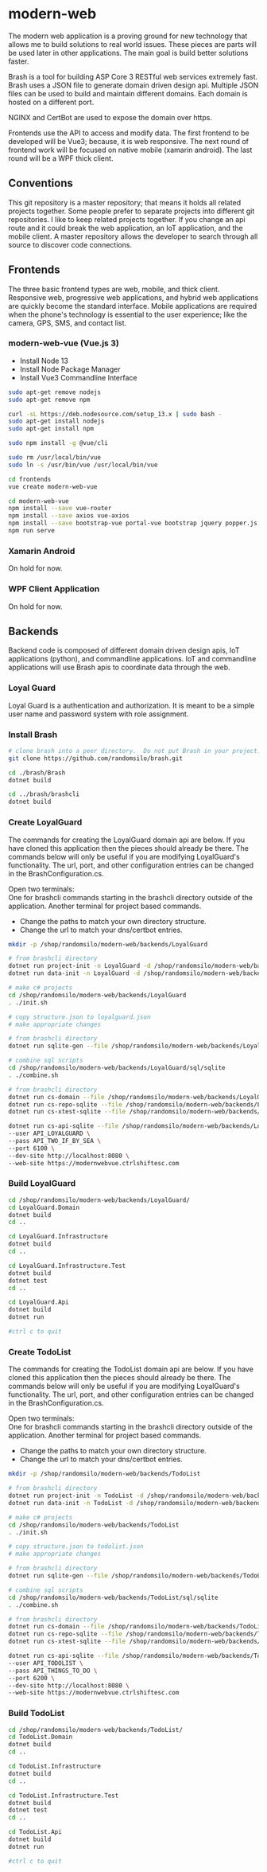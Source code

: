 # modern-web

The modern web application is a proving ground for new technology that allows me to build solutions to real world issues.
These pieces are parts will be used later in other applications.
The main goal is build better solutions faster.

Brash is a tool for building ASP Core 3 RESTful web services extremely fast.
Brash uses a JSON file to generate domain driven design api.
Multiple JSON files can be used to build and maintain different domains.
Each domain is hosted on a different port.

NGINX and CertBot are used to expose the domain over https.

Frontends use the API to access and modify data.
The first frontend to be developed will be Vue3; because, it is web responsive.
The next round of frontend work will be focused on native mobile (xamarin android).
The last round will be a WPF thick client.

## Conventions

This git repository is a master repository; that means it holds all related projects together.
Some people prefer to separate projects into different git repositories.
I like to keep related projects together.
If you change an api route and it could break the web application, an IoT application, and the mobile client.
A master repository allows the developer to search through all source to discover code connections.

## Frontends

The three basic frontend types are web, mobile, and thick client.
Responsive web, progressive web applications, and hybrid web applications are quickly become the standard interface.
Mobile applications are required when the phone's technology is essential to the user experience; like the camera, GPS, SMS, and contact list.

### modern-web-vue (Vue.js 3)

* Install Node 13
* Install Node Package Manager
* Install Vue3 Commandline Interface

```bash
sudo apt-get remove nodejs
sudo apt-get remove npm

curl -sL https://deb.nodesource.com/setup_13.x | sudo bash -
sudo apt-get install nodejs
sudo apt-get install npm

sudo npm install -g @vue/cli

sudo rm /usr/local/bin/vue
sudo ln -s /usr/bin/vue /usr/local/bin/vue
```

```bash
cd frontends
vue create modern-web-vue

cd modern-web-vue
npm install --save vue-router
npm install --save axios vue-axios
npm install --save bootstrap-vue portal-vue bootstrap jquery popper.js
npm run serve
```

### Xamarin Android

On hold for now.

### WPF Client Application

On hold for now.

## Backends

Backend code is composed of different domain driven design apis, IoT applications (python), and commandline applications.
IoT and commandline applications will use Brash apis to coordinate data through the web.

### Loyal Guard

Loyal Guard is a authentication and authorization.
It is meant to be a simple user name and password system with role assignment.

### Install Brash

```bash
# clone brash into a peer directory.  Do not put Brash in your project.
git clone https://github.com/randomsilo/brash.git

cd ./brash/Brash
dotnet build

cd ../brash/brashcli
dotnet build
```

### Create LoyalGuard

The commands for creating the LoyalGuard domain api are below.
If you have cloned this application then the pieces should already be there.
The commands below will only be useful if you are modifying LoyalGuard's functionality.
The url, port, and other configuration entries can be changed in the BrashConfiguration.cs.

Open two terminals:  
One for brashcli commands starting in the brashcli directory outside of the application.
Another terminal for project based commands.

* Change the paths to match your own directory structure.
* Change the url to match your dns/certbot entries.

```bash
mkdir -p /shop/randomsilo/modern-web/backends/LoyalGuard

# from brashcli directory
dotnet run project-init -n LoyalGuard -d /shop/randomsilo/modern-web/backends/LoyalGuard
dotnet run data-init -n LoyalGuard -d /shop/randomsilo/modern-web/backends/LoyalGuard

# make c# projects
cd /shop/randomsilo/modern-web/backends/LoyalGuard
. ./init.sh

# copy structure.json to loyalguard.json
# make appropriate changes 

# from brashcli directory
dotnet run sqlite-gen --file /shop/randomsilo/modern-web/backends/LoyalGuard/loyalguard.json

# combine sql scripts
cd /shop/randomsilo/modern-web/backends/LoyalGuard/sql/sqlite
. ./combine.sh

# from brashcli directory
dotnet run cs-domain --file /shop/randomsilo/modern-web/backends/LoyalGuard/loyalguard.json
dotnet run cs-repo-sqlite --file /shop/randomsilo/modern-web/backends/LoyalGuard/loyalguard.json
dotnet run cs-xtest-sqlite --file /shop/randomsilo/modern-web/backends/LoyalGuard/loyalguard.json

dotnet run cs-api-sqlite --file /shop/randomsilo/modern-web/backends/LoyalGuard/loyalguard.json \
--user API_LOYALGUARD \
--pass API_TWO_IF_BY_SEA \
--port 6100 \
--dev-site http://localhost:8080 \
--web-site https://modernwebvue.ctrlshiftesc.com

```

### Build LoyalGuard

```bash
cd /shop/randomsilo/modern-web/backends/LoyalGuard/
cd LoyalGuard.Domain
dotnet build
cd ..

cd LoyalGuard.Infrastructure
dotnet build
cd ..

cd LoyalGuard.Infrastructure.Test
dotnet build
dotnet test
cd ..

cd LoyalGuard.Api
dotnet build
dotnet run

#ctrl c to quit

```

### Create TodoList

The commands for creating the TodoList domain api are below.
If you have cloned this application then the pieces should already be there.
The commands below will only be useful if you are modifying LoyalGuard's functionality.
The url, port, and other configuration entries can be changed in the BrashConfiguration.cs.

Open two terminals:  
One for brashcli commands starting in the brashcli directory outside of the application.
Another terminal for project based commands.

* Change the paths to match your own directory structure.
* Change the url to match your dns/certbot entries.

```bash
mkdir -p /shop/randomsilo/modern-web/backends/TodoList

# from brashcli directory
dotnet run project-init -n TodoList -d /shop/randomsilo/modern-web/backends/TodoList
dotnet run data-init -n TodoList -d /shop/randomsilo/modern-web/backends/TodoList

# make c# projects
cd /shop/randomsilo/modern-web/backends/TodoList
. ./init.sh

# copy structure.json to todolist.json
# make appropriate changes 

# from brashcli directory
dotnet run sqlite-gen --file /shop/randomsilo/modern-web/backends/TodoList/todolist.json

# combine sql scripts
cd /shop/randomsilo/modern-web/backends/TodoList/sql/sqlite
. ./combine.sh

# from brashcli directory
dotnet run cs-domain --file /shop/randomsilo/modern-web/backends/TodoList/todolist.json
dotnet run cs-repo-sqlite --file /shop/randomsilo/modern-web/backends/TodoList/todolist.json
dotnet run cs-xtest-sqlite --file /shop/randomsilo/modern-web/backends/TodoList/todolist.json

dotnet run cs-api-sqlite --file /shop/randomsilo/modern-web/backends/TodoList/todolist.json \
--user API_TODOLIST \
--pass API_THINGS_TO_DO \
--port 6200 \
--dev-site http://localhost:8080 \
--web-site https://modernwebvue.ctrlshiftesc.com

```

### Build TodoList

```bash
cd /shop/randomsilo/modern-web/backends/TodoList/
cd TodoList.Domain
dotnet build
cd ..

cd TodoList.Infrastructure
dotnet build
cd ..

cd TodoList.Infrastructure.Test
dotnet build
dotnet test
cd ..

cd TodoList.Api
dotnet build
dotnet run

#ctrl c to quit

```